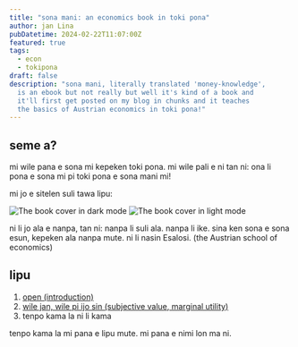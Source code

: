 ```yaml
---
title: "sona mani: an economics book in toki pona"
author: jan Lina
pubDatetime: 2024-02-22T11:07:00Z
featured: true
tags:
  - econ
  - tokipona
draft: false
description: "sona mani, literally translated 'money-knowledge',
  is an ebook but not really but well it's kind of a book and
  it'll first get posted on my blog in chunks and it teaches
  the basics of Austrian economics in toki pona!"
---
```


## seme a?

mi wile pana e sona mi kepeken toki pona. mi wile pali e ni tan
ni: ona li pona e sona mi pi toki pona e sona mani mi!

mi jo e sitelen suli tawa lipu:

![The book cover in dark mode](@assets/images/lipu-sona-mani-pimeja.png)
![The book cover in light mode](@assets/images/lipu-sona-mani-walo.png)

ni li jo ala e nanpa, tan ni: nanpa li suli ala. nanpa li ike.
sina ken sona e sona esun, kepeken ala nanpa mute. ni li nasin
Esalosi. (the Austrian school of economics)

## lipu

1. [open (introduction)](./sona-mani-1.md)
2. [wile jan, wile pi ijo sin (subjective value, marginal utility)](./sona-mani-2.md)
3. tenpo kama la ni li kama

tenpo kama la mi pana e lipu mute. mi pana e nimi lon ma ni.
